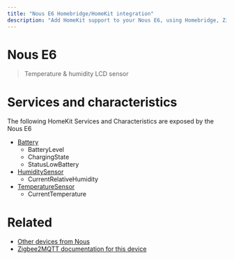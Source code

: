 ```yaml
---
title: "Nous E6 Homebridge/HomeKit integration"
description: "Add HomeKit support to your Nous E6, using Homebridge, Zigbee2MQTT and homebridge-z2m."
---
```

<!---
This file has been GENERATED using src/docgen/docgen.ts
DO NOT EDIT THIS FILE MANUALLY!
-->
# Nous E6
> Temperature & humidity LCD sensor


# Services and characteristics
The following HomeKit Services and Characteristics are exposed by
the Nous E6

* [Battery](../../battery.md)
  * BatteryLevel
  * ChargingState
  * StatusLowBattery
* [HumiditySensor](../../sensors.md)
  * CurrentRelativeHumidity
* [TemperatureSensor](../../sensors.md)
  * CurrentTemperature


# Related
* [Other devices from Nous](../index.md#nous)
* [Zigbee2MQTT documentation for this device](https://www.zigbee2mqtt.io/devices/E6.html)